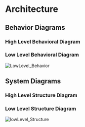 # Architecture

## Behavior Diagrams

### High Level Behavioral Diagram



### Low Level Behavioral Diagram


![LowLevel_Behavior](https://user-images.githubusercontent.com/65659795/120634699-2da0ab00-c489-11eb-8b6d-b9c00e1c50c9.png)



## System Diagrams

### High Level Structure Diagram



### Low Level Structure Diagram

![lowLevel_Structure](https://user-images.githubusercontent.com/65659795/120634970-86704380-c489-11eb-8ae4-22b804e5f2c0.png)


